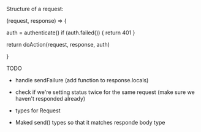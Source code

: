 Structure of a request:

(request, response) => {

auth = authenticate()
if (auth.failed()) {
return 401
}

return doAction(request, response, auth)

}

TODO

- handle sendFailure (add function to response.locals)
- check if we're setting status twice for the same request (make sure we haven't responded already)
- types for Request

- Maked send() types so that it matches responde body type
